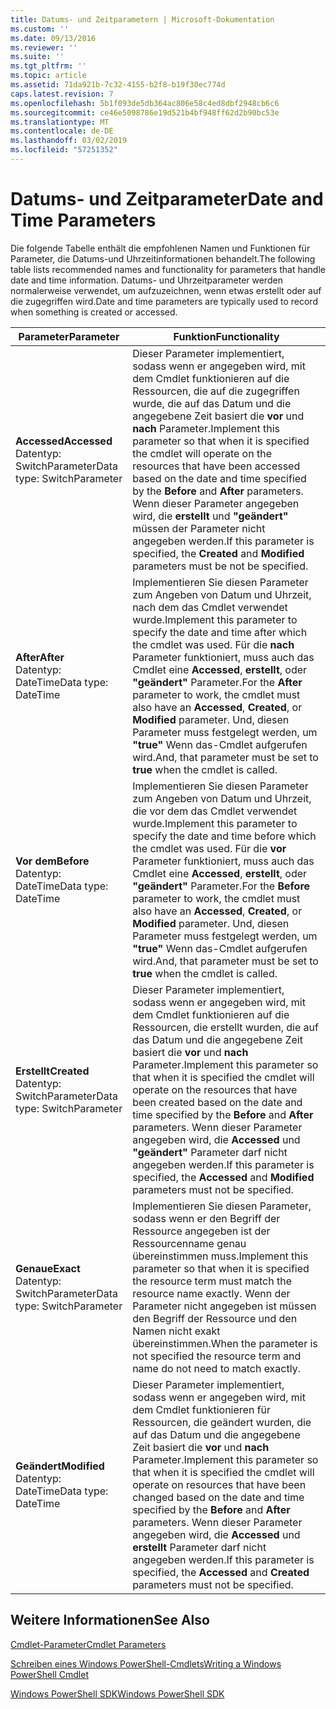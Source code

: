 ```yaml
---
title: Datums- und Zeitparametern | Microsoft-Dokumentation
ms.custom: ''
ms.date: 09/13/2016
ms.reviewer: ''
ms.suite: ''
ms.tgt_pltfrm: ''
ms.topic: article
ms.assetid: 71da921b-7c32-4155-b2f8-b19f30ec774d
caps.latest.revision: 7
ms.openlocfilehash: 5b1f093de5db364ac806e58c4ed8dbf2948cb6c6
ms.sourcegitcommit: ce46e5098786e19d521b4bf948ff62d2b90bc53e
ms.translationtype: MT
ms.contentlocale: de-DE
ms.lasthandoff: 03/02/2019
ms.locfileid: "57251352"
---
```

# <a name="date-and-time-parameters"></a><span data-ttu-id="bf7e9-102">Datums- und Zeitparameter</span><span class="sxs-lookup"><span data-stu-id="bf7e9-102">Date and Time Parameters</span></span>

<span data-ttu-id="bf7e9-103">Die folgende Tabelle enthält die empfohlenen Namen und Funktionen für Parameter, die Datums-und Uhrzeitinformationen behandelt.</span><span class="sxs-lookup"><span data-stu-id="bf7e9-103">The following table lists recommended names and functionality for parameters that handle date and time information.</span></span> <span data-ttu-id="bf7e9-104">Datums- und Uhrzeitparameter werden normalerweise verwendet, um aufzuzeichnen, wenn etwas erstellt oder auf die zugegriffen wird.</span><span class="sxs-lookup"><span data-stu-id="bf7e9-104">Date and time parameters are typically used to record when something is created or accessed.</span></span>

|<span data-ttu-id="bf7e9-105">Parameter</span><span class="sxs-lookup"><span data-stu-id="bf7e9-105">Parameter</span></span>|<span data-ttu-id="bf7e9-106">Funktion</span><span class="sxs-lookup"><span data-stu-id="bf7e9-106">Functionality</span></span>|
|---|---|
|<span data-ttu-id="bf7e9-107">**Accessed**</span><span class="sxs-lookup"><span data-stu-id="bf7e9-107">**Accessed**</span></span><br><span data-ttu-id="bf7e9-108">Datentyp: SwitchParameter</span><span class="sxs-lookup"><span data-stu-id="bf7e9-108">Data type: SwitchParameter</span></span>|<span data-ttu-id="bf7e9-109">Dieser Parameter implementiert, sodass wenn er angegeben wird, mit dem Cmdlet funktionieren auf die Ressourcen, die auf die zugegriffen wurde, die auf das Datum und die angegebene Zeit basiert die **vor** und **nach** Parameter.</span><span class="sxs-lookup"><span data-stu-id="bf7e9-109">Implement this parameter so that when it is specified the cmdlet will operate on the resources that have been accessed based on the date and time specified by the **Before** and **After** parameters.</span></span> <span data-ttu-id="bf7e9-110">Wenn dieser Parameter angegeben wird, die **erstellt** und **"geändert"** müssen der Parameter nicht angegeben werden.</span><span class="sxs-lookup"><span data-stu-id="bf7e9-110">If this parameter is specified, the **Created** and **Modified** parameters must be not be specified.</span></span>|
|<span data-ttu-id="bf7e9-111">**After**</span><span class="sxs-lookup"><span data-stu-id="bf7e9-111">**After**</span></span><br><span data-ttu-id="bf7e9-112">Datentyp: DateTime</span><span class="sxs-lookup"><span data-stu-id="bf7e9-112">Data type: DateTime</span></span>|<span data-ttu-id="bf7e9-113">Implementieren Sie diesen Parameter zum Angeben von Datum und Uhrzeit, nach dem das Cmdlet verwendet wurde.</span><span class="sxs-lookup"><span data-stu-id="bf7e9-113">Implement this parameter to specify the date and time after which the cmdlet was used.</span></span> <span data-ttu-id="bf7e9-114">Für die **nach** Parameter funktioniert, muss auch das Cmdlet eine **Accessed**, **erstellt**, oder **"geändert"** Parameter.</span><span class="sxs-lookup"><span data-stu-id="bf7e9-114">For the **After** parameter to work, the cmdlet must also have an **Accessed**, **Created**, or **Modified** parameter.</span></span> <span data-ttu-id="bf7e9-115">Und, diesen Parameter muss festgelegt werden, um **"true"** Wenn das-Cmdlet aufgerufen wird.</span><span class="sxs-lookup"><span data-stu-id="bf7e9-115">And, that parameter must be set to **true** when the cmdlet is called.</span></span>|
|<span data-ttu-id="bf7e9-116">**Vor dem**</span><span class="sxs-lookup"><span data-stu-id="bf7e9-116">**Before**</span></span><br><span data-ttu-id="bf7e9-117">Datentyp: DateTime</span><span class="sxs-lookup"><span data-stu-id="bf7e9-117">Data type: DateTime</span></span>|<span data-ttu-id="bf7e9-118">Implementieren Sie diesen Parameter zum Angeben von Datum und Uhrzeit, die vor dem das Cmdlet verwendet wurde.</span><span class="sxs-lookup"><span data-stu-id="bf7e9-118">Implement this parameter to specify the date and time before which the cmdlet was used.</span></span> <span data-ttu-id="bf7e9-119">Für die **vor** Parameter funktioniert, muss auch das Cmdlet eine **Accessed**, **erstellt**, oder **"geändert"** Parameter.</span><span class="sxs-lookup"><span data-stu-id="bf7e9-119">For the **Before** parameter to work, the cmdlet must also have an **Accessed**, **Created**, or **Modified** parameter.</span></span> <span data-ttu-id="bf7e9-120">Und, diesen Parameter muss festgelegt werden, um **"true"** Wenn das-Cmdlet aufgerufen wird.</span><span class="sxs-lookup"><span data-stu-id="bf7e9-120">And, that parameter must be set to **true** when the cmdlet is called.</span></span>|
|<span data-ttu-id="bf7e9-121">**Erstellt**</span><span class="sxs-lookup"><span data-stu-id="bf7e9-121">**Created**</span></span><br><span data-ttu-id="bf7e9-122">Datentyp: SwitchParameter</span><span class="sxs-lookup"><span data-stu-id="bf7e9-122">Data type: SwitchParameter</span></span>|<span data-ttu-id="bf7e9-123">Dieser Parameter implementiert, sodass wenn er angegeben wird, mit dem Cmdlet funktionieren auf die Ressourcen, die erstellt wurden, die auf das Datum und die angegebene Zeit basiert die **vor** und **nach** Parameter.</span><span class="sxs-lookup"><span data-stu-id="bf7e9-123">Implement this parameter so that when it is specified the cmdlet will operate on the resources that have been created based on the date and time specified by the **Before** and **After** parameters.</span></span> <span data-ttu-id="bf7e9-124">Wenn dieser Parameter angegeben wird, die **Accessed** und **"geändert"** Parameter darf nicht angegeben werden.</span><span class="sxs-lookup"><span data-stu-id="bf7e9-124">If this parameter is specified, the **Accessed** and **Modified** parameters must not be specified.</span></span>|
|<span data-ttu-id="bf7e9-125">**Genaue**</span><span class="sxs-lookup"><span data-stu-id="bf7e9-125">**Exact**</span></span><br><span data-ttu-id="bf7e9-126">Datentyp: SwitchParameter</span><span class="sxs-lookup"><span data-stu-id="bf7e9-126">Data type: SwitchParameter</span></span>|<span data-ttu-id="bf7e9-127">Implementieren Sie diesen Parameter, sodass wenn er den Begriff der Ressource angegeben ist der Ressourcenname genau übereinstimmen muss.</span><span class="sxs-lookup"><span data-stu-id="bf7e9-127">Implement this parameter so that when it is specified the resource term must match the resource name exactly.</span></span> <span data-ttu-id="bf7e9-128">Wenn der Parameter nicht angegeben ist müssen den Begriff der Ressource und den Namen nicht exakt übereinstimmen.</span><span class="sxs-lookup"><span data-stu-id="bf7e9-128">When the parameter is not specified the resource term and name do not need to match exactly.</span></span>|
|<span data-ttu-id="bf7e9-129">**Geändert**</span><span class="sxs-lookup"><span data-stu-id="bf7e9-129">**Modified**</span></span><br><span data-ttu-id="bf7e9-130">Datentyp: DateTime</span><span class="sxs-lookup"><span data-stu-id="bf7e9-130">Data type: DateTime</span></span>|<span data-ttu-id="bf7e9-131">Dieser Parameter implementiert, sodass wenn er angegeben wird, mit dem Cmdlet funktionieren für Ressourcen, die geändert wurden, die auf das Datum und die angegebene Zeit basiert die **vor** und **nach** Parameter.</span><span class="sxs-lookup"><span data-stu-id="bf7e9-131">Implement this parameter so that when it is specified the cmdlet will operate on resources that have been changed based on the date and time specified by the **Before** and **After** parameters.</span></span> <span data-ttu-id="bf7e9-132">Wenn dieser Parameter angegeben wird, die **Accessed** und **erstellt** Parameter darf nicht angegeben werden.</span><span class="sxs-lookup"><span data-stu-id="bf7e9-132">If this parameter is specified, the **Accessed** and **Created** parameters must not be specified.</span></span>|
## <a name="see-also"></a><span data-ttu-id="bf7e9-133">Weitere Informationen</span><span class="sxs-lookup"><span data-stu-id="bf7e9-133">See Also</span></span>

[<span data-ttu-id="bf7e9-134">Cmdlet-Parameter</span><span class="sxs-lookup"><span data-stu-id="bf7e9-134">Cmdlet Parameters</span></span>](./cmdlet-parameters.md)

[<span data-ttu-id="bf7e9-135">Schreiben eines Windows PowerShell-Cmdlets</span><span class="sxs-lookup"><span data-stu-id="bf7e9-135">Writing a Windows PowerShell Cmdlet</span></span>](./writing-a-windows-powershell-cmdlet.md)

[<span data-ttu-id="bf7e9-136">Windows PowerShell SDK</span><span class="sxs-lookup"><span data-stu-id="bf7e9-136">Windows PowerShell SDK</span></span>](../windows-powershell-reference.md)
